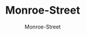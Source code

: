 ---
designer: Endless Knot
description: "Collection%3A%20Omni%20Collection%0AColor%3A%20Beige%0AMaterial%3A%20100%25%20WoolPile%3A%201/8%22Width%3A%2013%272%22%2C%2016%274%22Style%3A%20Flatweave%2C%20GeometricPattern%20Repeat%3A%203%22%20W%20x%205%22%20L"
image_primary: img/MOS-03-600x847.jpg
image_secondary: ../../../images/blank.png
manufacturer: Endless Knot
href: https://endlessknotrugs.com/product/monroe-street-beige/
subtitle: Monroe-Street
tags: 
  - endless_knot
  - on-demand-rugs
title: Monroe-Street
image_thumb: img/MOS-03-300x300.jpg
category: on-demand-rugs
slug: /manufacturers/endless-knot/on-demand-rugs/endless-knot-monroe-street
---
